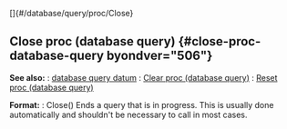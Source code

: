 []{#/database/query/proc/Close}
## Close proc (database query) {#close-proc-database-query byondver="506"}
**See also:**
:   [database query datum](#/database/query)
:   [Clear proc (database query)](#/database/query/proc/Clear)
:   [Reset proc (database query)](#/database/query/proc/Reset)
<!-- -->
**Format:**
:   Close()
Ends a query that is in progress. This is usually done automatically and
shouldn\'t be necessary to call in most cases.